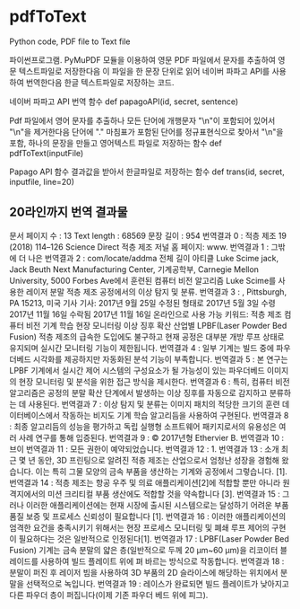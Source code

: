 # pdfToText
Python code, PDF file to Text file

파이썬프로그램.
PyMuPDF 모듈을 이용하여 영문 PDF 파일에서 문자를 추출하여 영문 텍스트파일로 저장한다음
이 파일을 한 문장 단위로 읽어 네이버 파파고 API를 사용하여 번역한다음 한글 텍스트파일로 저장하는 코드.

네이버 파파고 API 번역 함수
def papagoAPI(id, secret, sentence)

Pdf 파일에서 영어 문자를 추출하나 모든 단어에 개행문자 "\n"이 포함되어 있어서
"\n"을 제거한다음 단어에 "." 마침표가 포함된 단어를 정규표현식으로 찾아서 "\n"을 포함,
하나의 문장을 만들고 영어텍스트 파일로 저장하는 함수
def pdfToText(inputFile)

Papago API 함수 결과값을 받아서 한글파일로 저장하는 함수
def trans(id, secret, inputfile, line=20)

## 20라인까지 번역 결과물
문서 페이지 수 :  13
Text length :  68569
문장 길이 :  954
번역결과 0 : 적층 제조 19 (2018) 114–126 Science Direct 적층 제조 저널 홈 페이지: www.
번역결과 1 : 그밖에 더 나은
번역결과 2 : com/locate/addma 전체 길이 아티클 Luke Scime jack, Jack Beuth Next Manufacturing Center, 기계공학부, Carnegie Mellon University, 5000 Forbes Ave에서 훈련된 컴퓨터 비전 알고리즘 Luke Scime를 사용한 레이저 분말 적층 제조 공정에서의 이상 탐지 및 분류.
번역결과 3 : , Pittsburgh, PA 15213, 미국 기사 기사: 2017년 9월 25일 수정된 형태로 2017년 5월 3일 수령 2017년 11월 16일 수락됨 2017년 11월 16일 온라인으로 사용 가능 키워드: 적층 제조 컴퓨터 비전 기계 학습 현장 모니터링 이상 징후 확산 산업별 LPBF(Laser Powder Bed Fusion) 적층 제조의 급속한 도입에도 불구하고 현재 공정은 대부분 개방 루프 상태로 유지되며 실시간 모니터링 기능이 제한됩니다.
번역결과 4 : 일부 기계는 빌드 중에 파우더베드 시각화를 제공하지만 자동화된 분석 기능이 부족합니다.
번역결과 5 : 본 연구는 LPBF 기계에서 실시간 제어 시스템의 구성요소가 될 가능성이 있는 파우더베드 이미지의 현장 모니터링 및 분석을 위한 접근 방식을 제시한다.
번역결과 6 : 특히, 컴퓨터 비전 알고리즘은 공정의 분말 확산 단계에서 발생하는 이상 징후를 자동으로 감지하고 분류하는 데 사용된다.
번역결과 7 : 이상 탐지 및 분류는 이미지 패치의 적당한 크기의 훈련 데이터베이스에서 작동하는 비지도 기계 학습 알고리듬을 사용하여 구현된다.
번역결과 8 : 최종 알고리듬의 성능을 평가하고 독립 실행형 소프트웨어 패키지로서의 유용성은 여러 사례 연구를 통해 입증된다.
번역결과 9 : © 2017년형 Ethervier B.
번역결과 10 : 브이
번역결과 11 : 모든 권한이 예약되었습니다.
번역결과 12 : 1.
번역결과 13 : 소개 최근 몇 년 동안, 3D 프린팅으로 알려진 적층 제조는 산업으로서 엄청난 성장을 경험해 왔습니다. 이는 특히 그물 모양의 금속 부품을 생산하는 기계와 공정에서 그렇습니다. [1].
번역결과 14 : 적층 제조는 항공 우주 및 의료 애플리케이션[2]에 적합할 뿐만 아니라 원격지에서의 미션 크리티컬 부품 생산에도 적합할 것을 약속합니다 [3].
번역결과 15 : 그러나 이러한 애플리케이션에는 현재 시장에 출시된 시스템으로는 달성하기 어려운 부품 품질 보증 및 프로세스 신뢰성이 필요합니다 [1].
번역결과 16 : 이러한 애플리케이션의 엄격한 요건을 충족시키기 위해서는 현장 프로세스 모니터링 및 폐쇄 루프 제어의 구현이 필요하다는 것은 일반적으로 인정된다[1].
번역결과 17 : LPBF(Laser Powder Bed Fusion) 기계는 금속 분말의 얇은 층(일반적으로 두께 20 µm~60 µm)을 리코이터 블레이드를 사용하여 빌드 플레이트 위에 펴 바르는 방식으로 작동합니다.
번역결과 18 : 분말이 퍼진 후 레이저 빔을 사용하여 3D 부품의 2D 슬라이스에 해당하는 위치에서 분말을 선택적으로 녹입니다.
번역결과 19 : 레이스가 완료되면 빌드 플레이트가 낮아지고 다른 파우더 층이 퍼집니다(이제 기존 파우더 베드 위에 피그).
